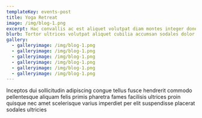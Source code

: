 ```yaml
---
templateKey: events-post
title: Yoga Retreat
image: /img/blog-1.png
excerpt: Hac convallis ac est aliquet volutpat diam montes integer donec Hac convallis ac est aliquet volutpat pat diam montes integer donec Hac convallis ac est aliquet volutpat diam montes integer donec
blurb: Tortor ultrices volutpat aliquet cubilia accumsan sodales dolor cursus massa Hac convallis ac est aliquet volutpat diam montes integer donec
gallery:
  - galleryimage: /img/blog-1.png
  - galleryimage: /img/blog-1.png
  - galleryimage: /img/blog-1.png
  - galleryimage: /img/blog-1.png
  - galleryimage: /img/blog-1.png
  - galleryimage: /img/blog-1.png
---
```

Inceptos dui sollicitudin adipiscing congue tellus fusce hendrerit commodo pellentesque aliquam felis primis pharetra fames facilisis ultrices proin quisque nec amet scelerisque varius imperdiet per elit suspendisse placerat sodales ultricies
